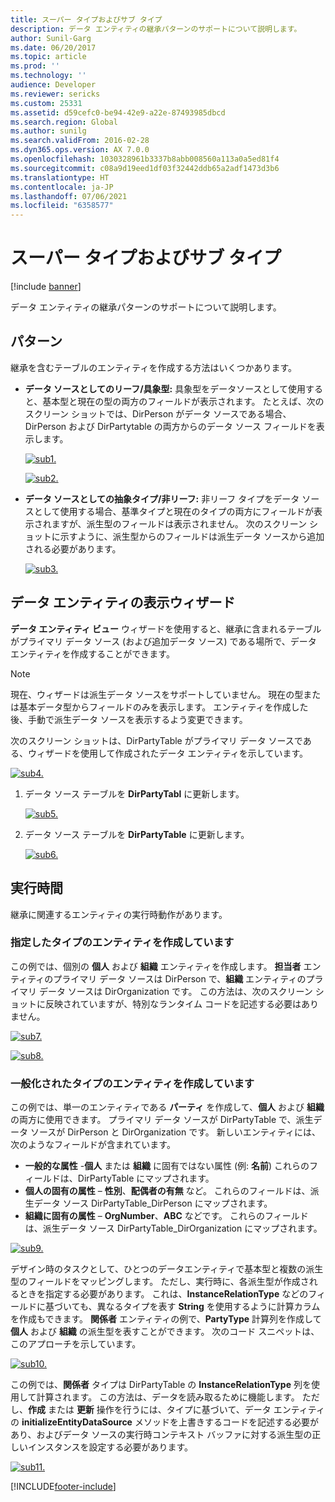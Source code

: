 ```yaml
---
title: スーパー タイプおよびサブ タイプ
description: データ エンティティの継承パターンのサポートについて説明します。
author: Sunil-Garg
ms.date: 06/20/2017
ms.topic: article
ms.prod: ''
ms.technology: ''
audience: Developer
ms.reviewer: sericks
ms.custom: 25331
ms.assetid: d59cefc0-be94-42e9-a22e-87493985dbcd
ms.search.region: Global
ms.author: sunilg
ms.search.validFrom: 2016-02-28
ms.dyn365.ops.version: AX 7.0.0
ms.openlocfilehash: 1030328961b3337b8abb008560a113a0a5ed81f4
ms.sourcegitcommit: c08a9d19eed1df03f32442ddb65a2adf1473d3b6
ms.translationtype: HT
ms.contentlocale: ja-JP
ms.lasthandoff: 07/06/2021
ms.locfileid: "6358577"
---
```

# <a name="super-types-and-sub-types"></a>スーパー タイプおよびサブ タイプ

[!include [banner](../includes/banner.md)]

データ エンティティの継承パターンのサポートについて説明します。

## <a name="patterns"></a>パターン

継承を含むテーブルのエンティティを作成する方法はいくつかあります。

- **データ ソースとしてのリーフ/具象型:** 具象型をデータソースとして使用すると、基本型と現在の型の両方のフィールドが表示されます。 たとえば、次のスクリーン ショットでは、DirPerson がデータ ソースである場合、DirPerson および DirPartytable の両方からのデータ ソース フィールドを表示します。

    [![sub1.](./media/sub1.png)](./media/sub1.png)

    [![sub2.](./media/sub2-419x1024.png)](./media/sub2.png)

- **データ ソースとしての抽象タイプ/非リーフ:** 非リーフ タイプをデータ ソースとして使用する場合、基準タイプと現在のタイプの両方にフィールドが表示されますが、派生型のフィールドは表示されません。 次のスクリーン ショットに示すように、派生型からのフィールドは派生データ ソースから追加される必要があります。

    [![sub3.](./media/sub3.png)](./media/sub3.png)

## <a name="data-entity-view-wizard"></a>データ エンティティの表示ウィザード
**データ エンティティ ビュー** ウィザードを使用すると、継承に含まれるテーブルがプライマリ データ ソース (および追加データ ソース) である場所で、データ エンティティを作成することができます。

> [!NOTE]
> 現在、ウィザードは派生データ ソースをサポートしていません。 現在の型または基本データ型からフィールドのみを表示します。 エンティティを作成した後、手動で派生データ ソースを表示するよう変更できます。

次のスクリーン ショットは、DirPartyTable がプライマリ データ ソースである、ウィザードを使用して作成されたデータ エンティティを示しています。

[![sub4.](./media/sub4.png)](./media/sub4.png)

1. データ ソース テーブルを **DirPartyTabl** に更新します。

    [![sub5.](./media/sub5.png)](./media/sub5.png)

2. データ ソース テーブルを **DirPartyTable** に更新します。

    [![sub6.](./media/sub6.png)](./media/sub6.png)

## <a name="run-time"></a>実行時間
継承に関連するエンティティの実行時動作があります。

### <a name="creating-entities-for-specified-types"></a>指定したタイプのエンティティを作成しています

この例では、個別の **個人** および **組織** エンティティを作成します。 **担当者** エンティティのプライマリ データ ソースは DirPerson で、**組織** エンティティのプライマリ データ ソースは DirOrganization です。 この方法は、次のスクリーン ショットに反映されていますが、特別なランタイム コードを記述する必要はありません。

[![sub7.](./media/sub7.png)](./media/sub7.png)

[![sub8.](./media/sub8-419x1024.png)](./media/sub8.png)

### <a name="creating-entities-for-generalized-types"></a>一般化されたタイプのエンティティを作成しています

この例では、単一のエンティティである **パーティ** を作成して、**個人** および **組織** の両方に使用できます。 プライマリ データ ソースが DirPartyTable で、派生データ ソースが DirPerson と DirOrganization です。 新しいエンティティには、次のようなフィールドが含まれています。

- **一般的な属性** -**個人** または **組織** に固有ではない属性 (例: **名前**) これらのフィールドは、DirPartyTable にマップされます。
- **個人の固有の属性** – **性別**、**配偶者の有無** など。 これらのフィールドは、派生データ ソース DirPartyTable\_DirPerson にマップされます。
- **組織に固有の属性** – **OrgNumber**、**ABC** などです。 これらのフィールドは、派生データ ソース DirPartyTable\_DirOrganization にマップされます。

[![sub9.](./media/sub9.png)](./media/sub9.png)

デザイン時のタスクとして、ひとつのデータエンティティで基本型と複数の派生型のフィールドをマッピングします。 ただし、実行時に、各派生型が作成されるときを指定する必要があります。 これは、**InstanceRelationType** などのフィールドに基づいても、異なるタイプを表す **String** を使用するように計算カラムを作成もできます。 **関係者** エンティティの例で、**PartyType** 計算列を作成して **個人** および **組織** の派生型を表すことができます。 次のコード スニペットは、このアプローチを示しています。

[![sub10.](./media/sub10.png)](./media/sub10.png)

この例では、**関係者** タイプは DirPartyTable の **InstanceRelationType** 列を使用して計算されます。 この方法は、データを読み取るために機能します。 ただし、**作成** または **更新** 操作を行うには、タイプに基づいて、データ エンティティの **initializeEntityDataSource** メソッドを上書きするコードを記述する必要があり、およびデータ ソースの実行時コンテキスト バッファに対する派生型の正しいインスタンスを設定する必要があります。

[![sub11.](./media/sub11.png)](./media/sub11.png)


[!INCLUDE[footer-include](../../../includes/footer-banner.md)]
